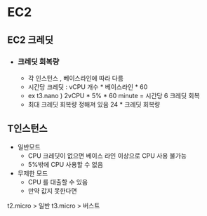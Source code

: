 # EC2

## EC2 크레딧
- ### 크레딧 회복량
    - 각 인스턴스 , 베이스라인에 따라 다름
    - 시간당 크레딧 : vCPU 개수 * 베이스라인 * 60  
    - ex t3.nano ) 2vCPU * 5% * 60 minute = 시간당 6 크레딧 회복
    - 최대 크레딧 회복량 정해져 있음 24 * 크레딧 회복량 

## T인스턴스
- 일반모드 
    - CPU 크레딧이 없으면 베이스 라인 이상으로 CPU 사용 불가능
    - 5%밖에 CPU 사용할 수 없음
- 무제한 모드
    - CPU 를 대출할 수 있음
    - 만약 값지 못한다면 


t2.micro > 일반
t3.micro > 버스트